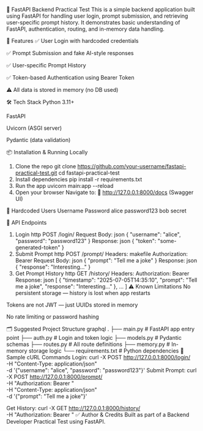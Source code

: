 🧠 FastAPI Backend Practical Test
This is a simple backend application built using FastAPI for handling user login, prompt submission, and retrieving user-specific prompt history. It demonstrates basic understanding of FastAPI, authentication, routing, and in-memory data handling.

🚀 Features
✅ User Login with hardcoded credentials

✅ Prompt Submission and fake AI-style responses

✅ User-specific Prompt History

✅ Token-based Authentication using Bearer Token

⚠️ All data is stored in memory (no DB used)

🛠️ Tech Stack
Python 3.11+

FastAPI

Uvicorn (ASGI server)

Pydantic (data validation)

📦 Installation & Running Locally
1. Clone the repo
git clone https://github.com/your-username/fastapi-practical-test.git
cd fastapi-practical-test
2. Install dependencies
pip install -r requirements.txt
3. Run the app
uvicorn main:app --reload
4. Open your browser
Navigate to:
📄 http://127.0.0.1:8000/docs (Swagger UI)

🔐 Hardcoded Users
Username	Password
alice	password123
bob	secret

📮 API Endpoints
1. Login
http
POST /login/
Request Body:
json
{
  "username": "alice",
  "password": "password123"
}
Response:
json
{
  "token": "some-generated-token"
}
2. Submit Prompt
http
POST /prompt/
Headers:
makefile
Authorization: Bearer <token>
Request Body:
json
{
  "prompt": "Tell me a joke"
}
Response:
json
{
  "response": "Interesting..."
}
3. Get Prompt History
http
GET /history/
Headers:
Authorization: Bearer <token>
Response:
json
[
  {
    "timestamp": "2025-07-05T14:35:10",
    "prompt": "Tell me a joke",
    "response": "Interesting..."
  },
  ...
]
⚠️ Known Limitations
No persistent storage — history is lost when app restarts

Tokens are not JWT — just UUIDs stored in memory

No rate limiting or password hashing

🗂️ Suggested Project Structure
graphql
.
├── main.py           # FastAPI app entry point
├── auth.py           # Login and token logic
├── models.py         # Pydantic schemas
├── routes.py         # All route definitions
├── memory.py         # In-memory storage logic
└── requirements.txt  # Python dependencies
🧪 Sample cURL Commands
Login:
curl -X POST http://127.0.0.1:8000/login/ \
  -H "Content-Type: application/json" \
  -d '{"username": "alice", "password": "password123"}'
Submit Prompt:
curl -X POST http://127.0.0.1:8000/prompt/ \
  -H "Authorization: Bearer <token>" \
  -H "Content-Type: application/json" \
  -d '{"prompt": "Tell me a joke"}'

Get History:
curl -X GET http://127.0.0.1:8000/history/ \
  -H "Authorization: Bearer <token>"
✅ Author & Credits
Built as part of a Backend Developer Practical Test using FastAPI.

